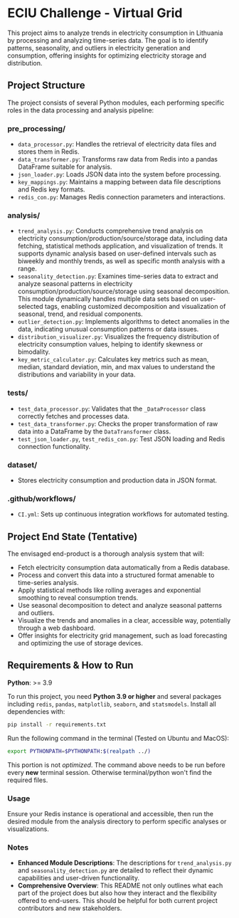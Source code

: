 # ECIU Challenge - Virtual Grid

This project aims to analyze trends in electricity consumption in Lithuania by processing and analyzing time-series data. The goal is to identify patterns, seasonality, and outliers in electricity generation and consumption, offering insights for optimizing electricity storage and distribution.

## Project Structure

The project consists of several Python modules, each performing specific roles in the data processing and analysis pipeline:

### pre_processing/

- `data_processor.py`: Handles the retrieval of electricity data files and stores them in Redis.
- `data_transformer.py`: Transforms raw data from Redis into a pandas DataFrame suitable for analysis.
- `json_loader.py`: Loads JSON data into the system before processing.
- `key_mappings.py`: Maintains a mapping between data file descriptions and Redis key formats.
- `redis_con.py`: Manages Redis connection parameters and interactions.

### analysis/

- `trend_analysis.py`: Conducts comprehensive trend analysis on electricity consumption/production/source/storage data, including data fetching, statistical methods application, and visualization of trends. It supports dynamic analysis based on user-defined intervals such as biweekly and monthly trends, as well as specific month analysis with a range.
- `seasonality_detection.py`: Examines time-series data to extract and analyze seasonal patterns in electricity consumption/production/source/storage using seasonal decomposition. This module dynamically handles multiple data sets based on user-selected tags, enabling customized decomposition and visualization of seasonal, trend, and residual components.
- `outlier_detection.py`: Implements algorithms to detect anomalies in the data, indicating unusual consumption patterns or data issues.
- `distribution_visualizer.py`: Visualizes the frequency distribution of electricity consumption values, helping to identify skewness or bimodality.
- `key_metric_calculator.py`: Calculates key metrics such as mean, median, standard deviation, min, and max values to understand the distributions and variability in your data.

### tests/

- `test_data_processor.py`: Validates that the `_DataProcessor` class correctly fetches and processes data.
- `test_data_transformer.py`: Checks the proper transformation of raw data into a DataFrame by the `DataTransformer` class.
- `test_json_loader.py`, `test_redis_con.py`: Test JSON loading and Redis connection functionality.

### dataset/

- Stores electricity consumption and production data in JSON format.

### .github/workflows/

- `CI.yml`: Sets up continuous integration workflows for automated testing.

## Project End State (Tentative)

The envisaged end-product is a thorough analysis system that will:

- Fetch electricity consumption data automatically from a Redis database.
- Process and convert this data into a structured format amenable to time-series analysis.
- Apply statistical methods like rolling averages and exponential smoothing to reveal consumption trends.
- Use seasonal decomposition to detect and analyze seasonal patterns and outliers.
- Visualize the trends and anomalies in a clear, accessible way, potentially through a web dashboard.
- Offer insights for electricity grid management, such as load forecasting and optimizing the use of storage devices.

## Requirements & How to Run

**Python**: >= 3.9

To run this project, you need **Python 3.9 or higher** and several packages including `redis`, `pandas`, `matplotlib`, `seaborn`, and `statsmodels`. Install all dependencies with:

```bash
pip install -r requirements.txt
```

Run the following command in the terminal (Tested on Ubuntu and MacOS):

```bash
export PYTHONPATH=$PYTHONPATH:$(realpath ../)
```

This portion is not *optimized*. The command above needs to be run before every **new** terminal session. Otherwise terminal/python won't find the required files.

### Usage

Ensure your Redis instance is operational and accessible, then run the desired module from the analysis directory to perform specific analyses or visualizations.

### Notes

- **Enhanced Module Descriptions**: The descriptions for `trend_analysis.py` and `seasonality_detection.py` are detailed to reflect their dynamic capabilities and user-driven functionality.
- **Comprehensive Overview**: This README not only outlines what each part of the project does but also how they interact and the flexibility offered to end-users. This should be helpful for both current project contributors and new stakeholders.
